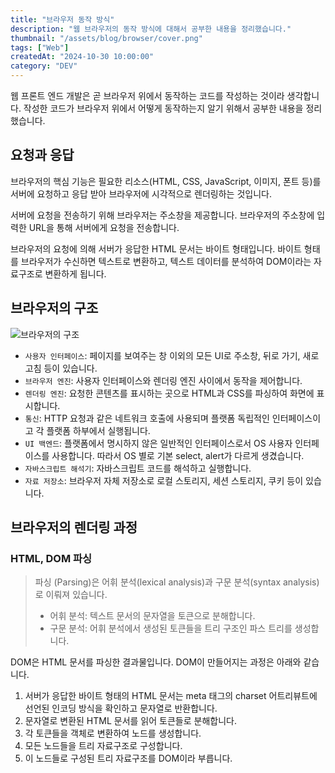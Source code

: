 ```yaml
---
title: "브라우저 동작 방식"
description: "웹 브라우저의 동작 방식에 대해서 공부한 내용을 정리했습니다."
thumbnail: "/assets/blog/browser/cover.png"
tags: ["Web"]
createdAt: "2024-10-30 10:00:00"
category: "DEV"
---
```


웹 프론트 엔드 개발은 곧 브라우저 위에서 동작하는 코드를 작성하는 것이라 생각합니다.
작성한 코드가 브라우저 위에서 어떻게 동작하는지 알기 위해서 공부한 내용을 정리했습니다.

## 요청과 응답

브라우저의 핵심 기능은 필요한 리소스(HTML, CSS, JavaScript, 이미지, 폰트 등)를 서버에 요청하고 응답 받아 브라우저에 시각적으로 렌더링하는 것입니다.

서버에 요청을 전송하기 위해 브라우저는 주소창을 제공합니다.
브라우저의 주소창에 입력한 URL을 통해 서버에게 요청을 전송합니다.

브라우저의 요청에 의해 서버가 응답한 HTML 문서는 바이트 형태입니다.
바이트 형태를 브라우저가 수신하면 텍스트로 변환하고, 텍스트 데이터를 분석하여 DOM이라는 자료구조로 변환하게 됩니다.

## 브라우저의 구조

![브라우저의 구조](/assets/blog/browser/1.png)

- `사용자 인터페이스`: 페이지를 보여주는 창 이외의 모든 UI로 주소창, 뒤로 가기, 새로고침 등이 있습니다.
- `브라우저 엔진`: 사용자 인터페이스와 렌더링 엔진 사이에서 동작을 제어합니다.
- `렌더링 엔진`: 요청한 콘텐츠를 표시하는 곳으로 HTML과 CSS를 파싱하여 화면에 표시합니다.
- `통신`: HTTP 요청과 같은 네트워크 호출에 사용되며 플랫폼 독립적인 인터페이스이고 각 플랫폼 하부에서 실행됩니다.
- `UI 백엔드`: 플랫폼에서 명시하지 않은 일반적인 인터페이스로서 OS 사용자 인터페이스를 사용합니다. 따라서 OS 별로 기본 select, alert가 다르게 생겼습니다.
- `자바스크립트 해석기`: 자바스크립트 코드를 해석하고 실행합니다.
- `자료 저장소`: 브라우저 자체 저장소로 로컬 스토리지, 세션 스토리지, 쿠키 등이 있습니다.

## 브라우저의 렌더링 과정

### HTML, DOM 파싱

> 파싱 (Parsing)은 어휘 분석(lexical analysis)과 구문 분석(syntax analysis)로 이뤄져 있습니다.
>
> - 어휘 분석: 텍스트 문서의 문자열을 토큰으로 분해합니다.
> - 구문 분석: 어휘 분석에서 생성된 토큰들을 트리 구조인 파스 트리를 생성합니다.

DOM은 HTML 문서를 파싱한 결과물입니다.
DOM이 만들어지는 과정은 아래와 같습니다.

1. 서버가 응답한 바이트 형태의 HTML 문서는 meta 태그의 charset 어트리뷰트에 선언된 인코딩 방식을 확인하고 문자열로 반환합니다.
2. 문자열로 변환된 HTML 문서를 읽어 토큰들로 분해합니다.
3. 각 토큰들을 객체로 변환하여 노드를 생성합니다.
4. 모든 노드들을 트리 자료구조로 구성합니다.
5. 이 노드들로 구성된 트리 자료구조를 DOM이라 부릅니다.
